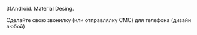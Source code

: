 3)Android. Material Desing.

Сделайте свою звонилку (или отправлялку СМС) для телефона (дизайн любой)
